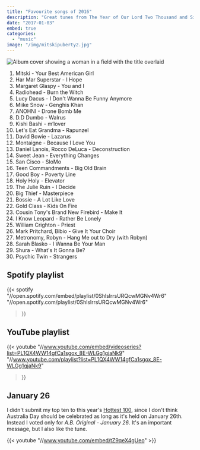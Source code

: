 ```yaml
---
title: "Favourite songs of 2016"
description: "Great tunes from The Year of Our Lord Two Thousand and Sixteen."
date: "2017-01-03"
embed: true
categories: 
  - "music"
image: "/img/mitskipuberty2.jpg"
---
```


![Album cover showing a woman in a field with the title overlaid](/img/mitskipuberty2.jpg "Mitski - Puberty 2 album")

1. Mitski - Your Best American Girl
2. Har Mar Superstar - I Hope
3. Margaret Glaspy - You and I
4. Radiohead - Burn the Witch
5. Lucy Dacus - I Don't Wanna Be Funny Anymore
6. Miike Snow - Genghis Khan
7. ANOHNI - Drone Bomb Me
8. D.D Dumbo - Walrus
9. Kishi Bashi - m’lover
10. Let's Eat Grandma - Rapunzel
11. David Bowie - Lazarus
12. Montaigne - Because I Love You
13. Daniel Lanois, Rocco DeLuca - Deconstruction
14. Sweet Jean - Everything Changes
15. San Cisco - SloMo
16. Teen Commandments - Big Old Brain
17. Good Boy - Poverty Line
18. Holy Holy - Elevator
19. The Julie Ruin - I Decide
20. Big Thief - Masterpiece
21. Bossie - A Lot Like Love
22. Gold Class - Kids On Fire
23. Cousin Tony's Brand New Firebird - Make It
24. I Know Leopard - Rather Be Lonely
25. William Crighton - Priest
26. Mark Pritchard, Bibio - Give It Your Choir
27. Metronomy, Robyn - Hang Me out to Dry (with Robyn)
28. Sarah Blasko - I Wanna Be Your Man
29. Shura - What's It Gonna Be?
30. Psychic Twin - Strangers

## Spotify playlist
{{< spotify
  "//open.spotify.com/embed/playlist/0ShlslrrsURQcwMGNv4Wr6"
  "//open.spotify.com/playlist/0ShlslrrsURQcwMGNv4Wr6"
>}}

## YouTube playlist
{{< youtube
  "//www.youtube.com/embed/videoseries?list=PL1QX4WW14gfCa1sgox_8E-WLGg1gjaNk9"
  "//www.youtube.com/playlist?list=PL1QX4WW14gfCa1sgox_8E-WLGg1gjaNk9"
>}}

## January 26
I didn't submit my top ten to this year's [Hottest 100](//www.abc.net.au/triplej/hottest100/16/), since I don't think Australia Day should be celebrated as long as it's held on January 26th. Instead I voted only for _A.B. Original - January 26_. It's an important message, but I also like the tune.

{{< youtube "//www.youtube.com/embed/tZ9qeX4gUeo" >}}